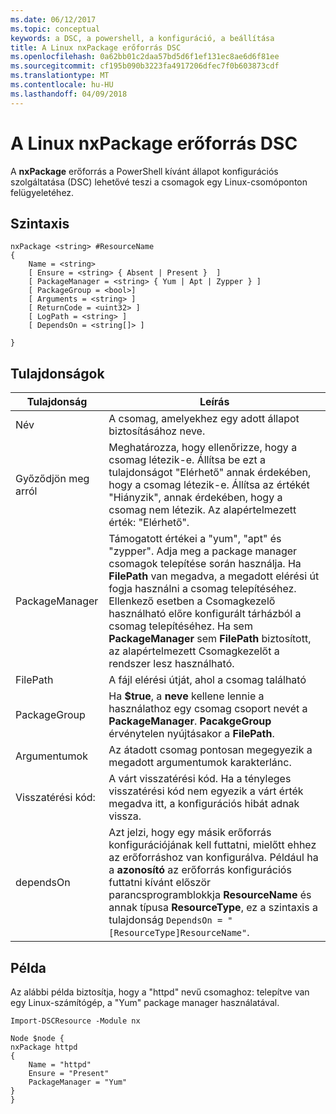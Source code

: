 ```yaml
---
ms.date: 06/12/2017
ms.topic: conceptual
keywords: a DSC, a powershell, a konfiguráció, a beállítása
title: A Linux nxPackage erőforrás DSC
ms.openlocfilehash: 0a62bb01c2daa57bd5d6f1ef131ec8ae6d6f81ee
ms.sourcegitcommit: cf195b090b3223fa4917206dfec7f0b603873cdf
ms.translationtype: MT
ms.contentlocale: hu-HU
ms.lasthandoff: 04/09/2018
---
```

# <a name="dsc-for-linux-nxpackage-resource"></a>A Linux nxPackage erőforrás DSC

A **nxPackage** erőforrás a PowerShell kívánt állapot konfigurációs szolgáltatása (DSC) lehetővé teszi a csomagok egy Linux-csomóponton felügyeletéhez.

## <a name="syntax"></a>Szintaxis

```
nxPackage <string> #ResourceName
{
    Name = <string>
    [ Ensure = <string> { Absent | Present }  ]
    [ PackageManager = <string> { Yum | Apt | Zypper } ]
    [ PackageGroup = <bool>]
    [ Arguments = <string> ]
    [ ReturnCode = <uint32> ]
    [ LogPath = <string> ]
    [ DependsOn = <string[]> ]

}
```

## <a name="properties"></a>Tulajdonságok

|  Tulajdonság |  Leírás |
|---|---|
| Név| A csomag, amelyekhez egy adott állapot biztosításához neve.|
| Győződjön meg arról| Meghatározza, hogy ellenőrizze, hogy a csomag létezik-e. Állítsa be ezt a tulajdonságot "Elérhető" annak érdekében, hogy a csomag létezik-e. Állítsa az értékét "Hiányzik", annak érdekében, hogy a csomag nem létezik. Az alapértelmezett érték: "Elérhető".|
| PackageManager| Támogatott értékei a "yum", "apt" és "zypper". Adja meg a package manager csomagok telepítése során használja. Ha **FilePath** van megadva, a megadott elérési út fogja használni a csomag telepítéséhez. Ellenkező esetben a Csomagkezelő használható előre konfigurált tárházból a csomag telepítéséhez. Ha sem **PackageManager** sem **FilePath** biztosított, az alapértelmezett Csomagkezelőt a rendszer lesz használható.|
| FilePath| A fájl elérési útját, ahol a csomag található|
| PackageGroup| Ha **$true**, a **neve** kellene lennie a használathoz egy csomag csoport nevét a **PackageManager**. **PacakgeGroup** érvénytelen nyújtásakor a **FilePath**.|
| Argumentumok| Az átadott csomag pontosan megegyezik a megadott argumentumok karakterlánc.|
| Visszatérési kód:| A várt visszatérési kód. Ha a tényleges visszatérési kód nem egyezik a várt érték megadva itt, a konfigurációs hibát adnak vissza.|
| dependsOn | Azt jelzi, hogy egy másik erőforrás konfigurációjának kell futtatni, mielőtt ehhez az erőforráshoz van konfigurálva. Például ha a **azonosító** az erőforrás konfigurációs futtatni kívánt először parancsprogramblokkja **ResourceName** és annak típusa **ResourceType**, ez a szintaxis a tulajdonság `DependsOn = "[ResourceType]ResourceName"`.|

## <a name="example"></a>Példa

Az alábbi példa biztosítja, hogy a "httpd" nevű csomaghoz: telepítve van egy Linux-számítógép, a "Yum" package manager használatával.

```
Import-DSCResource -Module nx

Node $node {
nxPackage httpd
{
    Name = "httpd"
    Ensure = "Present"
    PackageManager = "Yum"
}
}
```